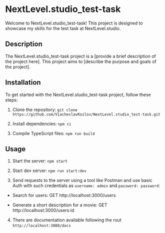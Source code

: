 # NextLevel.studio_test-task

Welcome to NextLevel.studio_test-task! This project is designed to showcase my skills for the test task at NextLevel.studio.

## Description

The NextLevel.studio_test-task project is a [provide a brief description of the project here]. This project aims to [describe the purpose and goals of the project].

## Installation

To get started with the NextLevel.studio_test-task project, follow these steps:

1. Clone the repository:
`git clone https://github.com/ViacheslavKozlov/NextLevel.studio_test-task.git`

1. Install dependencies:
`npm ci`

1. Compile TypeScript files:
`npm run build`

## Usage

1. Start the server:
`npm start`

2. Start dev server:
`npm run start:dev`

3. Send requests to the server using a tool like Postman and use basic Auth with such credentials as `username: admin` and `password: password`:

- Search for users:
GET http://localhost:3000/users

- Generate a short description for a movie:
GET http://localhost:3000/users:id

4. There are documentation available following the rout `http://localhost:3000/docs`
